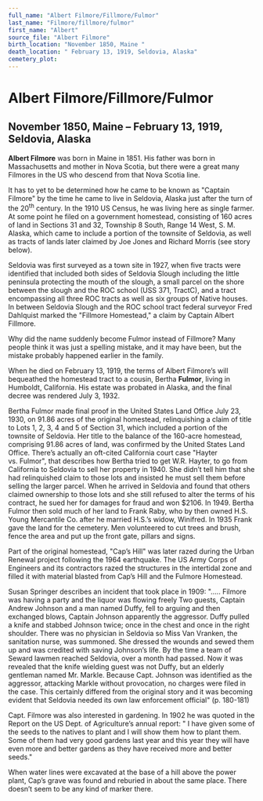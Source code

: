```yaml
---
full_name: "Albert Filmore/Fillmore/Fulmor"
last_name: "Filmore/fillmore/fulmor"
first_name: "Albert"
source_file: "Albert Filmore"
birth_location: "November 1850, Maine "
death_location: " February 13, 1919, Seldovia, Alaska"
cemetery_plot: 
---
```

# Albert Filmore/Fillmore/Fulmor

## November 1850, Maine – February 13, 1919, Seldovia, Alaska

**Albert Filmore** was born in Maine in 1851. His father was born in
Massachusetts and mother in Nova Scotia, but there were a great many
Filmores in the US who descend from that Nova Scotia line.

It has to yet to be determined how he came to be known as "Captain
Filmore" by the time he came to live in Seldovia, Alaska just after the
turn of the 20<sup>th</sup> century. In the 1910 US Census, he was
living here as single farmer. At some point he filed on a government
homestead, consisting of 160 acres of land in Sections 31 and 32,
Township 8 South, Range 14 West, S. M. Alaska, which came to include a
portion of the townsite of Seldovia, as well as tracts of lands later
claimed by Joe Jones and Richard Morris (see story below).

Seldovia was first surveyed as a town site in 1927, when five tracts
were identified that included both sides of Seldovia Slough including
the little peninsula protecting the mouth of the slough, a small parcel
on the shore between the slough and the ROC school (USS 371, TractC),
and a tract encompassing all three ROC tracts as well as six groups of
Native houses. In between Seldovia Slough and the ROC school tract
federal surveyor Fred Dahlquist marked the "Fillmore Homestead," a claim
by Captain Albert Fillmore.

Why did the name suddenly become Fulmor instead of Fillmore? Many people
think it was just a spelling mistake, and it may have been, but the
mistake probably happened earlier in the family.

When he died on February 13, 1919, the terms of Albert Filmore’s will
bequeathed the homestead tract to a cousin, Bertha **Fulmor**, living in
Humboldt, California. His estate was probated in Alaska, and the final
decree was rendered July 3, 1932.

Bertha Fulmor made final proof in the United States Land Office July 23,
1930, on 91.86 acres of the original homestead, relinquishing a claim of
title to Lots 1, 2, 3, 4 and 5 of Section 31, which included a portion
of the townsite of Seldovia. Her title to the balance of the 160-acre
homestead, comprising 91.86 acres of land, was confirmed by the United
States Land Office. There’s actually an oft-cited California court case
"Hayter vs. Fulmor", that describes how Bertha tried to get W.R.
Hayter, to go from California to Seldovia to sell her property in 1940.
She didn’t tell him that she had relinquished claim to those lots and
insisted he must sell them before selling the larger parcel. When he
arrived in Seldovia and found that others claimed ownership to those
lots and she still refused to alter the terms of his contract, he sued
her for damages for fraud and won $2106. In 1949. Bertha Fulmor then
sold much of her land to Frank Raby, who by then owned H.S. Young
Mercantile Co. after he married H.S.’s widow, Winifred. In 1935 Frank
gave the land for the cemetery. Men volunteered to cut trees and brush,
fence the area and put up the front gate, pillars and signs.

Part of the original homestead, "Cap’s Hill" was later razed during the
Urban Renewal project following the 1964 earthquake. The US Army Corps
of Engineers and its contractors razed the structures in the intertidal
zone and filled it with material blasted from Cap’s Hill and the Fulmore
Homestead.

Susan Springer describes an incident that took place in 1909: "…..
Filmore was having a party and the liquor was flowing freely Two guests,
Captain Andrew Johnson and a man named Duffy, fell to arguing and then
exchanged blows, Captain Johnson apparently the aggressor. Duffy pulled
a knife and stabbed Johnson twice; once in the chest and once in the
right shoulder. There was no physician in Seldovia so Miss Van Vranken,
the sanitation nurse, was summoned. She dressed the wounds and sewed
them up and was credited with saving Johnson’s life. By the time a team
of Seward lawmen reached Seldovia, over a month had passed. Now it was
revealed that the knife wielding guest was not Duffy, but an elderly
gentleman named Mr. Markle. Because Capt. Johnson was identified as the
aggressor, attacking Markle without provocation, no charges were filed
in the case. This certainly differed from the original story and it was
becoming evident that Seldovia needed its own law enforcement official"
(p. 180-181)

Capt. Filmore was also interested in gardening. In 1902 he was quoted in
the Report on the US Dept. of Agriculture’s annual report: " I have
given some of the seeds to the natives to plant and I will show them how
to plant them. Some of them had very good gardens last year and this
year they will have even more and better gardens as they have received
more and better seeds."

When water lines were excavated at the base of a hill above the power
plant, Cap’s grave was found and reburied in about the same place. There
doesn’t seem to be any kind of marker there.
